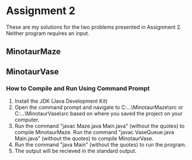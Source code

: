 # Assignment 2
These are my solutions for the two problems presented in Assignment 2.
Neither program requires an input. 

## MinotaurMaze

## MinotaurVase

### How to Compile and Run Using Command Prompt
1. Install the JDK (Java Development Kit)
2. Open the command prompt and navigate to C:\...\MinotaurMaze\src or C:\...\MinotaurVase\src based on where you saved the project on your computer.
3. Run the command "javac Maze.java Main.java" (without the quotes) to compile MinotaurMaze.
   Run the command "javac VaseQueue.java Main.java" (without the quotes) to compile MinotaurVase.
5. Run the command "java Main" (without the quotes) to run the program.
6. The output will be recieved in the standard output.
